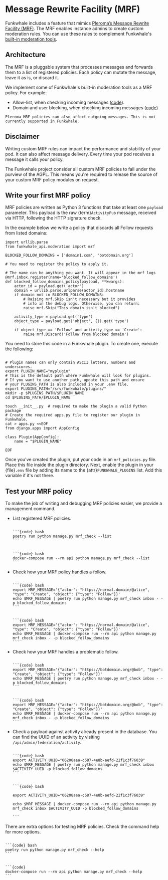 # Message Rewrite Facility (MRF)

Funkwhale includes a feature that mimics [Pleroma’s Message Rewrite Facility (MRF)](https://docs-develop.pleroma.social/backend/configuration/mrf/). The MRF enables instance admins to create custom moderation rules. You can use these rules to complement Funkwhale's [built-in moderation tools](../../moderator_documentation/index.md).

## Architecture

The MRF is a pluggable system that processes messages and forwards them to a list of registered policies. Each policy can mutate the message, leave it as is, or discard it.

We implement some of Funkwhale's built-in moderation tools as a MRF policy. For example:

- Allow-list, when checking incoming messages ([code](https://dev.funkwhale.audio/funkwhale/funkwhale/blob/stable/api/funkwhale_api/moderation/mrf_policies.py)).
- Domain and user blocking, when checking incoming messages ([code](https://dev.funkwhale.audio/funkwhale/funkwhale/blob/stable/api/funkwhale_api/federation/mrf_policies.py))

```{note}
Pleroma MRF policies can also affect outgoing messages. This is not currently supported in Funkwhale.
```

## Disclaimer

Writing custom MRF rules can impact the performance and stability of your pod. It can also affect message delivery. Every time your pod receives a message it calls your policy.

The Funkwhale project consider all custom MRF policies to fall under the purview of the AGPL. This means you're required to release the source of your custom MRF policy modules on request.

## Write your first MRF policy

MRF policies are written as Python 3 functions that take at least one `payload` parameter. This payload is the raw {term}`ActivityPub` message, received via HTTP, following the HTTP signature check.

In the example below we write a policy that discards all Follow requests from listed domains:

```{code} py
import urllib.parse
from funkwhale_api.moderation import mrf

BLOCKED_FOLLOW_DOMAINS = ['domain1.com', 'botdomain.org']

# You need to register the policy to apply it.

# The name can be anything you want. It will appear in the mrf logs
@mrf.inbox.register(name='blocked_follow_domains')
def blocked_follow_domains_policy(payload, **kwargs):
    actor_id = payload.get('actor')
    domain = urllib.parse.urlparse(actor_id).hostname
    if domain not in BLOCKED_FOLLOW_DOMAINS:
        # Raising mrf.Skip isn't necessary but it provides
        # info in the debug logs. Otherwise, you can return:
        raise mrf.Skip("This domain isn't blocked")

    activity_type = payload.get('type')
    object_type = payload.get('object', {}).get('type')

    if object_type == 'Follow' and activity_type == 'Create':
        raise mrf.Discard('Follow from blocked domain')
```

You need to store this code in a Funkwhale plugin. To create one, execute the following:

```{code} bash

# Plugin names can only contain ASCII letters, numbers and underscores.
export PLUGIN_NAME="myplugin"
# This is the default path where Funkwhale will look for plugins.
# If you want to use another path, update this path and ensure
# your PLUGINS_PATH is also included in your .env file.
export PLUGINS_PATH="/srv/funkwhale/plugins/"
mkdir -p $PLUGINS_PATH/$PLUGIN_NAME
cd $PLUGINS_PATH/$PLUGIN_NAME

touch __init__.py  # required to make the plugin a valid Python package
# Create the required apps.py file to register our plugin in Funkwhale.
cat > apps.py <<EOF
from django.apps import AppConfig

class Plugin(AppConfig):
    name = "$PLUGIN_NAME"

EOF
```

Once you've created the plugin, put your code in an `mrf_policies.py` file. Place this file inside the plugin directory. Next, enable the plugin in your {file}`.env` file by adding its name to the {attr}`FUNKWHALE_PLUGINS` list. Add this variable if it's not there.

## Test your MRF policy

To make the job of writing and debugging MRF policies easier, we provide a management command.

- List registered MRF policies.

   ````{tabbed} Debian

   ```{code} bash
   poetry run python manage.py mrf_check --list
   ```

   ````

   ````{tabbed} Docker

   ```{code} bash
   docker-compose run --rm api python manage.py mrf_check --list
   ```

   ````

- Check how your MRF policy handles a follow.

   ````{tabbed} Debian

   ```{code} bash
   export MRF_MESSAGE='{"actor": "https://normal.domain/@alice", "type": "Create", "object": {"type": "Follow"}}'
   echo $MRF_MESSAGE | poetry run python manage.py mrf_check inbox - -p blocked_follow_domains
   ```

   ````

   ````{tabbed} Docker

   ```{code} bash
   export MRF_MESSAGE='{"actor": "https://normal.domain/@alice", "type": "Create", "object": {"type": "Follow"}}'
   echo $MRF_MESSAGE | docker-compose run --rm api python manage.py mrf_check inbox - -p blocked_follow_domains
   ```

   ````

- Check how your MRF handles a problematic follow.

   ````{tabbed} Debian

   ```{code} bash
   export MRF_MESSAGE='{"actor": "https://botdomain.org/@bob", "type": "Create", "object": {"type": "Follow"}}'
   echo $MRF_MESSAGE | poetry run python manage.py mrf_check inbox - -p blocked_follow_domains
   ```

   ````

   ````{tabbed} Docker

   ```{code} bash
   export MRF_MESSAGE='{"actor": "https://botdomain.org/@bob", "type": "Create", "object": {"type": "Follow"}}'
   echo $MRF_MESSAGE | docker-compose run --rm api python manage.py mrf_check inbox - -p blocked_follow_domains
   ```

   ````

- Check a payload against activity already present in the database. You can find the UUID of an activity by visiting `/api/admin/federation/activity`.

   ````{tabbed} Debian

   ```{code} bash
   export ACTIVITY_UUID="06208aea-c687-4e8b-aefd-22f1c3f76039"
   echo $MRF_MESSAGE | poetry run python manage.py mrf_check inbox $ACTIVITY_UUID -p blocked_follow_domains
   ```

   ````

   ````{tabbed} Docker

   ```{code} bash

   export ACTIVITY_UUID="06208aea-c687-4e8b-aefd-22f1c3f76039"

   echo $MRF_MESSAGE | docker-compose run --rm api python manage.py mrf_check inbox $ACTIVITY_UUID -p blocked_follow_domains

   ```

   ````

There are extra options for testing MRF policies. Check the command help for more options.

   ````{tabbed} Debian

   ```{code} bash
   poetry run python manage.py mrf_check --help
   ```

   ````

   ````{tabbed} Docker

   ```{code}
   docker-compose run --rm api python manage.py mrf_check --help
   ```

   ````
